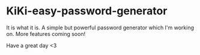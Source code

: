 # KiKi-easy-password-generator

It is what it is. A simple but powerful password generator which I'm working on. More features coming soon!

Have a great day <3
